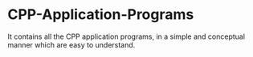 # CPP-Application-Programs
It contains all the  CPP application programs, in a simple and conceptual manner which are easy to understand. 
